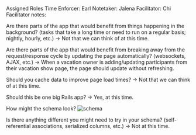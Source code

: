 Assigned Roles
Time Enforcer: Earl
Notetaker: Jalena
Facilitator: Chi
Facilitator notes:

Are there parts of the app that would benefit from things happening in the background? (tasks that take a long time or need to run on a regular basis; nightly, hourly, etc.)
-> Not that we can think of at this time.

Are there parts of the app that would benefit from breaking away from the request/response cycle by updating the page automatically? (websockets, AJAX, etc.)
-> When a vacation owner is adding/updating participants from their vacation show page, the page should update without refreshing.

Should you cache data to improve page load times?
-> Not that we can think of at this time.

Should this be one big Rails app?
-> Yes, at this time.

How might the schema look?
![schema]('Schema.png')

Is there anything different you might need to try in your schema? (self-referential associations, serialized columns, etc.)
-> Not at this time.

